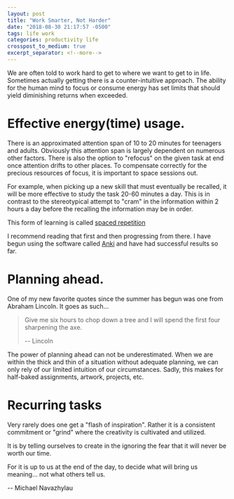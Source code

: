 ```yaml
---
layout: post
title: "Work Smarter, Not Harder"
date: "2018-08-30 21:17:57 -0500"
tags: life work
categories: productivity life
crosspost_to_medium: true
excerpt_separator: <!--more-->
---
```


We are often told to work hard to get to where we want to get to in life. Sometimes actually getting there is a counter-intuitive approach. The ability for the human mind to focus or consume energy has set limits that should yield diminishing returns when exceeded.

# Effective energy(time) usage.

There is an approximated attention span of 10 to 20 minutes for teenagers and adults. Obviously this attention span is largely dependent on numerous other factors. There is also the option to "refocus" on the given task at end once attention drifts to other places. To compensate correctly for the precious resources of focus, it is important to space sessions out.

For example, when picking up a new skill that must eventually be recalled, it will be more effective to study the task 20-60 minutes a day. This is in contrast to the stereotypical attempt to "cram" in the information within 2 hours a day before the recalling the information may be in order.

This form of learning is called [spaced repetition](https://en.wikipedia.org/wiki/Spaced_repetition)

I recommend reading that first and then progressing from there. I have begun using the software called [Anki](https://apps.ankiweb.net/) and have had successful results so far.

# Planning ahead.

One of my new favorite quotes since the summer has begun was one from Abraham Lincoln. It goes as such...

> Give me six hours to chop down a tree and I will spend the first four sharpening the axe.
>
> -- Lincoln

The power of planning ahead can not be underestimated. When we are within the thick and thin of a situation without adequate planning, we can only rely of our limited intuition of our circumstances. Sadly, this makes for half-baked assignments, artwork, projects, etc.

# Recurring tasks

Very rarely does one get a "flash of inspiration". Rather it is a consistent commitment or "grind" where the creativity is cultivated and utilized.

It is by telling ourselves to create in the ignoring the fear that it will never be worth our time.

For it is up to us at the end of the day, to decide what will bring us meaning... not what others tell us.

-- Michael Navazhylau
